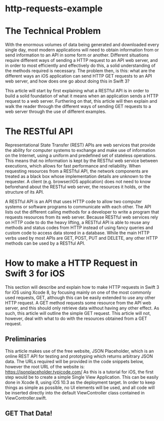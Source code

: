 # http-requests-example

# The Technical Problem
With the enormous volumes of data being generated and downloaded every single day, most modern applications will need to obtain information from or send information to an API in some form or another. Different situations require different ways of sending a HTTP request to an API web server, and in order to most efficiently and effectively do this, a solid understanding of the methods required is necessary. The problem then, is this: what are the different ways an iOS application can send HTTP GET requests to an API web server, and how does one go about doing this in Swift 3?

This article will start by first explaining what a RESTful API is in order to build a solid foundation of what it means when an application sends a HTTP request to a web server. Furthering on that, this article will then explain and walk the reader through the different ways of sending GET requests to a web server through the use of different examples.

# The RESTful API
Representational State Transfer (REST) APIs are web services that provide the ability for computer systems to exchange and make use of information on the Internet, using a uniform and predefined set of stateless operations. This means that no information is kept by the RESTful web service between executions, which allows for fast performance and reliability. When requesting resources from a RESTful API, the network components are treated as a black box whose implementation details are unknown to the requester. A client (e.g. browser/iOS application) does not need to know beforehand about the RESTful web server, the resources it holds, or the structure of its API.

A RESTful API is an API that uses HTTP code to allow two computer systems or software programs to communicate with each other. The API lists out the different calling methods for a developer to write a program that requests resources from its web server. Because RESTful web services rely on HTTP code to do the heavy lifting, a RESTful API is able to reuse any methods and status codes from HTTP instead of using fancy queries and custom code to access data stored in a database. While the main HTTP verbs used by most APIs are GET, POST, PUT and DELETE, any other HTTP methods can be used by a RESTful API.

# How to make a HTTP Request in Swift 3 for iOS
This section will describe and explain how to make HTTP requests in Swift 3 for iOS using Xcode 8, by focusing mainly on one of the most commonly used requests, GET, although this can be easily extended to use any other HTTP request. A GET method requests some resource from the API web server, and this should only retrieve data without having any other effect. As such, this article will outline the simple GET request. This article will not, however, deal with what to do with the resources obtained from a GET request.

## Preliminaries
This article makes use of the free website, JSON Placeholder, which is an online REST API for testing and prototyping which returns arbitrary JSON data. The URLs required will be provided in the code snippets below, however the root URL of the website is: 
https://jsonplaceholder.typicode.com/
As this is a tutorial for iOS, the first step would be to create a simple Single View Application. This can be easily done in Xcode 8, using iOS 10.3 as the deployment target. In order to keep things as simple as possible, no UI elements will be used, and all code will be inserted directly into the default ViewController class contained in ViewController.swift.

## GET That Data!
